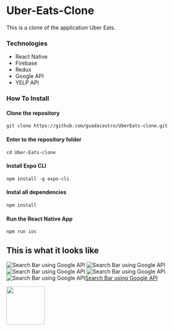 # Uber-Eats-Clone

This is a clone of the application Uber Eats.


### Technologies

- React Native
- Firebase
- Redux
- Google API
- YELP API

### How To Install

#### Clone the repository
```console
git clone https://github.com/guadacastro/UberEats-clone.git
``` 

#### Enter to the repository folder
```console
cd Uber-Eats-clone
```
#### Install Expo CLI
``` console
npm install -g expo-cli
```

#### Instal all dependencies
``` console
npm install
```

#### Run the React Native App
```console
npm run ios
```
## This is what it looks like

![Search Bar using Google API](/assets/images/1.png)
![Search Bar using Google API](/assets/images/2.png)
![Search Bar using Google API](/assets/images/3.png)
![Search Bar using Google API](/assets/images/4.png)
![Search Bar using Google API](/assets/images/5.png)[Search Bar using Google API](/assets/images/6.png)

<img src='./assets/images/1.png' width='100'/>


